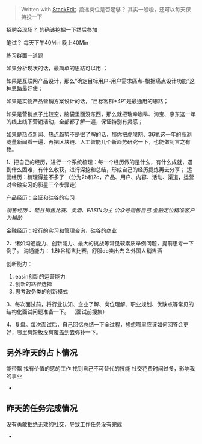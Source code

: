 


> Written with [StackEdit](https://stackedit.io/).
> 投递岗位是否足够？
> 其实一般啦，还可以每天保持投一下

招聘会现场？
的确该挖掘一下然后参加

笔试？
每天下午40Min
晚上40Min

  练习群面一道题

如果分析现状的话，最简单的思路可以用  ；

如果是互联网产品设计，那么“确定目标用户-用户需求痛点-根据痛点设计功能”这种思路最好使；

如果是实物产品营销方案设计的话，“目标客群+4P”是最通用的思路；

如果是营销点子比较空，脑袋里面没东西，那么就把瑞幸咖啡、淘宝、京东这一年的线上线下营销活动，全部都了解一遍，保证特别有灵感；

如果是热点新闻、热点趋势不是很了解的话，那你把虎嗅网、36氪这一年的高浏览量新闻看一遍，再把区块链、人工智能几个新趋势研究一下，也能做到言之有物。

1、把自己的经历，进行一个系统梳理：每一个经历做的是什么，有什么成就，遇到什么困难，有什么收获，进行深挖和总结，形成自己的经历提炼再去分享；
运营经历：梳理得差不多了
（分为2b和2c，产品、用户、内容、活动、渠道，运营对金融实习的影星三个步骤走）

产品经历：金证和硅谷的实习

*销售经历：
硅谷销售比赛、卖酒、EASIN为主
公众号销售自己
金融定位精准客户为辅助*

金融经历：投行的实习和管理咨询，硅谷的商业

2、诸如沟通能力、创新能力、最大的挑战等常见软素质举例问题，提前思考一下例子。
沟通能力：
1.硅谷销售比赛，舒服de卖出去
2.外国人销售酒

创新能力：
1. easin创新的运营能力
2. 创新的路径选择
3. 思考政务类的创新模式

3、每次面试前，将行业认知、企业了解、岗位理解、职业规划、优缺点等常见的结构化面试问题准备一下。
（面试前搜集）

4、复盘。每次面试后，自己回忆总结一下全过程，想想哪里应该如何回答会更好，哪里有短板没有覆盖到去弥补一下。


## 另外昨天的占卜情况
能带飘
找有价值的感的工作
找到自己不可替代的技能
社交花费时间过多，影响我的事业


*

## 昨天的任务完成情况
没有勇敢拒绝无效的社交，导致工作任务没有完成

*
<!--stackedit_data:
eyJoaXN0b3J5IjpbLTE3NTg3Nzg2NjMsOTE5Mjc3NTMxLC0xMD
I5MjA1MDUyXX0=
-->